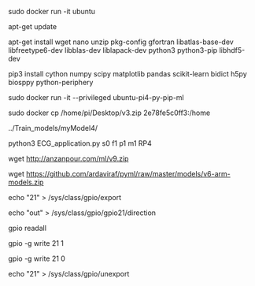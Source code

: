 sudo docker run -it ubuntu

apt-get update

apt-get install wget nano unzip pkg-config gfortran libatlas-base-dev libfreetype6-dev libblas-dev liblapack-dev python3 python3-pip libhdf5-dev

pip3 install cython numpy scipy matplotlib pandas scikit-learn bidict h5py biosppy python-periphery

sudo docker run -it --privileged ubuntu-pi4-py-pip-ml

sudo docker cp /home/pi/Desktop/v3.zip 2e78fe5c0ff3:/home

../Train_models/myModel4/

python3 ECG_application.py s0 f1 p1 m1 RP4

wget http://anzanpour.com/ml/v9.zip

wget https://github.com/ardaviraf/pyml/raw/master/models/v6-arm-models.zip


echo "21" > /sys/class/gpio/export

echo "out" > /sys/class/gpio/gpio21/direction

gpio readall

gpio -g write 21 1

gpio -g write 21 0

echo "21" > /sys/class/gpio/unexport
